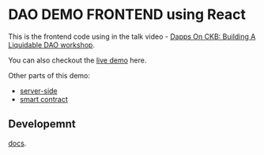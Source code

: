 # DAO DEMO FRONTEND using React

This is the frontend code using in the talk video - [Dapps On CKB: Building A Liquidable DAO workshop]().

You can also checkout the [live demo]() here.

Other parts of this demo:

- [server-side](https://github.com/RetricSu/dao-demo-server)
- [smart contract](https://github.com/RetricSu/liquidable-nervos-dao-contract)

## Developemnt

[docs](https://github.com/RetricSu/dao-demo-client/blob/master/docs/dev.md).